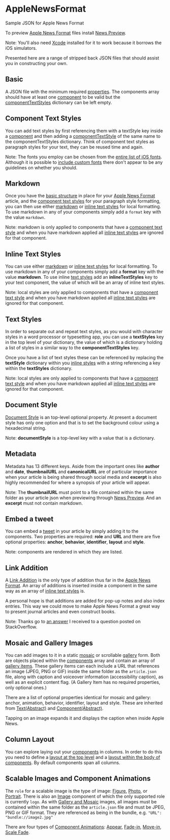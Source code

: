 # AppleNewsFormat
Sample JSON for Apple News Format

To preview [Apple News Format](https://developer.apple.com/library/ios/documentation/General/Conceptual/Apple_News_Format_Ref/index.html#//apple_ref/doc/uid/TP40015408-CH79-SW1) files install [News Preview](https://developer.apple.com/news-preview/).

Note: You'll also need [Xcode](https://itunes.apple.com/gb/app/xcode/id497799835?mt=12) installed for it to work because it borrows the iOS simulators.

Presented here are a range of stripped back JSON files that should assist you in constructing your own.

## Basic

A JSON file with the minimum required [properties](https://developer.apple.com/library/ios/documentation/General/Conceptual/Apple_News_Format_Ref/Properties.html#//apple_ref/doc/uid/TP40015408-CH2-SW1). The components array should have at least one [component](https://developer.apple.com/library/ios/documentation/General/Conceptual/Apple_News_Format_Ref/Component.html#//apple_ref/doc/uid/TP40015408-CH5-SW1) to be valid but the [componentTextStyles](https://developer.apple.com/library/ios/documentation/General/Conceptual/Apple_News_Format_Ref/ComponentTextStyle.html#//apple_ref/doc/uid/TP40015408-CH58-SW1) dictionary can be left empty.

## Component Text Styles

You can add text styles by first referencing them with a textStyle key inside a [component](https://developer.apple.com/library/ios/documentation/General/Conceptual/Apple_News_Format_Ref/Component.html#//apple_ref/doc/uid/TP40015408-CH5-SW1) and then adding a [componentTextStyle](https://developer.apple.com/library/ios/documentation/General/Conceptual/Apple_News_Format_Ref/ComponentTextStyle.html#//apple_ref/doc/uid/TP40015408-CH58-SW1) of the same name to the componentTextStyles dictionary. Think of component text styles as paragraph styles for your text, they can be reused time and again.

Note: The fonts you employ can be chosen from the [entire list of iOS fonts](http://iosfonts.com). Although it is possible to [include custom fonts](http://stackoverflow.com/questions/33745629/add-a-custom-font-to-apple-news/36187801#36187801) there don't appear to be any guidelines on whether you should.

## Markdown

Once you have the [basic structure](https://gist.github.com/sketchytech/512d242e38d085ad8648) in place for your [Apple News Format](https://developer.apple.com/library/ios/documentation/General/Conceptual/Apple_News_Format_Ref/index.html#//apple_ref/doc/uid/TP40015408-CH79-SW1) article, and the [component text styles](https://gist.github.com/sketchytech/6c5ff4be95b2f0ef70ab) for your paragraph style formatting, you can then use either [markdown](https://developer.apple.com/library/ios/documentation/General/Conceptual/Apple_News_Format_Ref/Markdown.html#//apple_ref/doc/uid/TP40015408-CH85-SW1) or [inline text styles](https://gist.github.com/sketchytech/c06513e115a91e2a0d6a) for local formatting. To use markdown in any of your components simply add a `format` key with the value `markdown`.

Note: markdown is only applied to components that have a [component text style](https://gist.github.com/sketchytech/6c5ff4be95b2f0ef70ab) and when you have markdown applied all [inline text styles](https://developer.apple.com/library/ios/documentation/General/Conceptual/Apple_News_Format_Ref/InlineTextStyle.html#//apple_ref/doc/uid/TP40015408-CH64-SW1) are ignored for that component.

## Inline Text Styles

You can use either [markdown](https://gist.github.com/sketchytech/8134a3a4089fcf592606) or [inline text styles](https://developer.apple.com/library/ios/documentation/General/Conceptual/Apple_News_Format_Ref/InlineTextStyle.html#//apple_ref/doc/uid/TP40015408-CH64-SW1) for local formatting. To use markdown in any of your components simply add a **format** key with the value **markdown**. To use inline [text styles](https://developer.apple.com/library/ios/documentation/General/Conceptual/Apple_News_Format_Ref/TextStyle.html#//apple_ref/doc/uid/TP40015408-CH77-SW1) add an **inlineTextStyles** key to your text component, the value of which will be an array of inline text styles. 

Note: local styles are only applied to components that have a [component text style](https://gist.github.com/sketchytech/6c5ff4be95b2f0ef70ab) and when you have markdown applied all [inline text styles](https://developer.apple.com/library/ios/documentation/General/Conceptual/Apple_News_Format_Ref/InlineTextStyle.html#//apple_ref/doc/uid/TP40015408-CH64-SW1) are ignored for that component.

## Text Styles

In order to separate out and repeat text styles, as you would with character styles in a word processor or typesetting app, you can use a **textStyles** key in the top level of your dictionary, the value of which is a dictionary holding a list of styles in a similar way to the **componentTextStyles** key.

Once you have a list of text styles these can be referenced by replacing the **textStyle** dictionary within you [inline styles](https://gist.github.com/sketchytech/c06513e115a91e2a0d6a) with a string referencing a key within the **textStyles** dictionary.

Note: local styles are only applied to components that have a [component text style](https://gist.github.com/sketchytech/6c5ff4be95b2f0ef70ab) and when you have markdown applied all [inline text styles](https://developer.apple.com/library/ios/documentation/General/Conceptual/Apple_News_Format_Ref/InlineTextStyle.html#//apple_ref/doc/uid/TP40015408-CH64-SW1) are ignored for that component.

## Document Style

[Document Style](https://developer.apple.com/library/ios/documentation/General/Conceptual/Apple_News_Format_Ref/DocumentStyle.html#//apple_ref/doc/uid/TP40015408-CH60-SW1) is an top-level optional property. At present a document style has only one option and that is to set the background colour using a hexadecimal string.

Note: **documentStyle** is a top-level key with a value that is a dictionary.

## Metadata

Metadata has 13 different keys. Aside from the important ones like **author** and **date**,  **thumbnailURL** and **canonicalURL** are of particular importance when your article is being shared through social media and **excerpt** is also highly recommended for where a synopsis of your article will appear.

Note: The **thumbnailURL** must point to a file contained within the same folder as your article json when previewing through [News Preview](https://developer.apple.com/news-preview/). And an **excerpt** must not contain markdown.

## Embed a tweet

You can embed a [tweet](https://developer.apple.com/library/ios/documentation/General/Conceptual/Apple_News_Format_Ref/Tweet.html#//apple_ref/doc/uid/TP40015408-CH37-SW1) in your article by simply adding it to the components. Two properties are required: **role** and **URL** and there are five optional properties: **anchor**, **behavior**, **identifier**, **layout** and **style**.

Note: components are rendered in which they are listed.

## Link Addition

A [Link Addition](https://developer.apple.com/library/ios/documentation/General/Conceptual/Apple_News_Format_Ref/LinkAddition.html#//apple_ref/doc/uid/TP40015408-CH88-SW1) is the only type of addition thus far in the [Apple News Format](https://developer.apple.com/library/ios/documentation/General/Conceptual/Apple_News_Format_Ref/index.html). An array of additions is inserted inside a component in the same way as an array of [inline text styles](https://gist.github.com/sketchytech/c06513e115a91e2a0d6a) is.

A personal hope is that additions are added for pop-up notes and also index entries. This way we could move to make Apple News Format a great way to present journal articles and even construct books.

Note: Thanks go to [an answer](http://stackoverflow.com/a/36158820/1694526) I received  to a question posted on StackOverflow.

## Mosaic and Gallery Images

You can add images to it in a static [mosaic](https://developer.apple.com/library/ios/documentation/General/Conceptual/Apple_News_Format_Ref/Mosaic.html#//apple_ref/doc/uid/TP40015408-CH26-SW1) or scrollable [gallery](https://developer.apple.com/library/ios/documentation/General/Conceptual/Apple_News_Format_Ref/Gallery.html#//apple_ref/doc/uid/TP40015408-CH17-SW1) form. Both are objects placed within the [components](https://developer.apple.com/library/ios/documentation/General/Conceptual/Apple_News_Format_Ref/Component.html#//apple_ref/doc/uid/TP40015408-CH5-SW1) array and contain an array of [gallery items](https://developer.apple.com/library/ios/documentation/General/Conceptual/Apple_News_Format_Ref/GalleryItem.html#//apple_ref/doc/uid/TP40015408-CH63-SW1). These gallery items can each include a URL that references an image (JPEG, PNG or GIF) inside the same folder as the `article.json` file, along with caption and voiceover information (accessibility caption), as well as an explicit content flag. (A Gallery Item has no required properties, only optional ones.)

There are a list of optional properties identical for mosaic and gallery: anchor, animation, behavior, identifier, layout and style. These are inherited from [Text(Abstract)](https://developer.apple.com/library/ios/documentation/General/Conceptual/Apple_News_Format_Ref/Text.html#//apple_ref/doc/uid/TP40015408-CH35-SW1) and [Component(Abstract)](https://developer.apple.com/library/ios/documentation/General/Conceptual/Apple_News_Format_Ref/Component.html#//apple_ref/doc/uid/TP40015408-CH5-SW1).

Tapping on an image expands it and displays the caption when inside Apple News.

## Column Layout

You can explore laying out your [components](https://developer.apple.com/library/ios/documentation/General/Conceptual/Apple_News_Format_Ref/Component.html#//apple_ref/doc/uid/TP40015408-CH5-SW1) in columns. In order to do this you need to define a [layout at the top level](https://developer.apple.com/library/ios/documentation/General/Conceptual/Apple_News_Format_Ref/Layout.html#//apple_ref/doc/uid/TP40015408-CH65-SW1) and a [layout within the body of components](https://developer.apple.com/library/ios/documentation/General/Conceptual/Apple_News_Format_Ref/ComponentLayout.html#//apple_ref/doc/uid/TP40015408-CH56-SW1). By default components span all columns.

## Scalable Images and Component Animations

The `role` for a scalable image is the type of image: [Figure](https://developer.apple.com/library/ios/documentation/General/Conceptual/Apple_News_Format_Ref/Figure.html#//apple_ref/doc/uid/TP40015408-CH16-SW1), [Photo](https://developer.apple.com/library/ios/documentation/General/Conceptual/Apple_News_Format_Ref/Photo.html#//apple_ref/doc/uid/TP40015408-CH28-SW1), or [Portrait](https://developer.apple.com/library/ios/documentation/General/Conceptual/Apple_News_Format_Ref/Portrait.html#//apple_ref/doc/uid/TP40015408-CH30-SW1). There is also an [Image](https://developer.apple.com/library/ios/documentation/General/Conceptual/Apple_News_Format_Ref/Image.html#//apple_ref/doc/uid/TP40015408-CH21-SW1) component of which the only supported role is currently `logo`. As with [Gallery and Mosaic](https://gist.github.com/sketchytech/1aa9147e4d317d379b38) images, all images must be contained within the same folder as the `article.json` file and must be JPEG, PNG or GIF format. They are referenced as being in the bundle, e.g. `"URL": "bundle://image2.jpg"`

There are four types of [Component Animations](https://developer.apple.com/library/ios/documentation/General/Conceptual/Apple_News_Format_Ref/ComponentAnimation.html#//apple_ref/doc/uid/TP40015408-CH40-SW1): [Appear](https://developer.apple.com/library/ios/documentation/General/Conceptual/Apple_News_Format_Ref/AppearAnimation.html#//apple_ref/doc/uid/TP40015408-CH52-SW1), [Fade-in](https://developer.apple.com/library/ios/documentation/General/Conceptual/Apple_News_Format_Ref/FadeInAnimation.html#//apple_ref/doc/uid/TP40015408-CH62-SW1), [Move-in](https://developer.apple.com/library/ios/documentation/General/Conceptual/Apple_News_Format_Ref/MoveInAnimation.html#//apple_ref/doc/uid/TP40015408-CH68-SW1), [Scale Fade](https://developer.apple.com/library/ios/documentation/General/Conceptual/Apple_News_Format_Ref/ScaleFade.html#//apple_ref/doc/uid/TP40015408-CH72-SW1).
